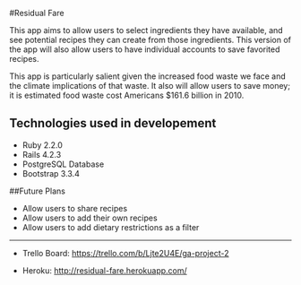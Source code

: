 #Residual Fare

This app aims to allow users to select ingredients they have available, and
see potential recipes they can create from those ingredients. This version of
the app will also allow users to have individual
accounts to save favorited recipes.

This app is particularly salient given the increased food waste we face
and the climate implications of that waste. It also will allow users to
save money; it is estimated food waste cost Americans $161.6 billion in 2010.


## Technologies used in developement
  * Ruby 2.2.0
  * Rails 4.2.3
  * PostgreSQL Database
  * Bootstrap 3.3.4


##Future Plans
  * Allow users to share recipes
  * Allow users to add their own recipes 
  * Allow users to add dietary restrictions as a filter

---
* Trello Board: https://trello.com/b/Ljte2U4E/ga-project-2

* Heroku: http://residual-fare.herokuapp.com/
